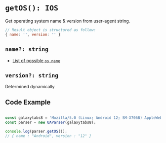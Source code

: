# `getOS(): IOS`

Get operating system name & version from user-agent string.

```js
// Result object is structured as follow:
{ name: '', version: '' }
```

## `name?: string`


- [List of possible `os.name`](/list/os/name)

## `version?: string` 

Determined dynamically

## Code Example

```js

const galaxytabs8 = 'Mozilla/5.0 (Linux; Android 12; SM-X706B) AppleWebKit/537.36 (KHTML, like Gecko) Chrome/103.0.5060.53 Safari/537.36'
const parser = new UAParser(galaxytabs8);

console.log(parser.getOS());
// { name : "Android", version : "12" }
```

